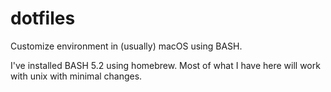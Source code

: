 # dotfiles
Customize environment in (usually) macOS using BASH.  

I've installed BASH 5.2 using homebrew. Most of what I have here will work with
unix with minimal changes.
